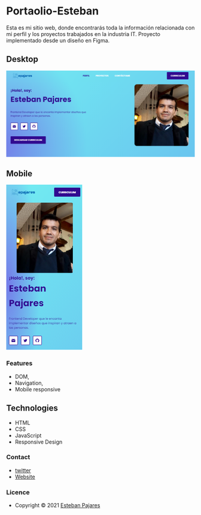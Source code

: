 # Portaolio-Esteban
Esta es mi sitio web, donde encontrarás toda la información relacionada con mi perfil y los proyectos trabajados en la industria IT. Proyecto implementado desde un diseño en Figma.

## Desktop

![Portafolio-Esteban on desktop](./images/desktop.png)

## Mobile

![Portafolio-Esteban on mobile](./images/mobile.png)

### Features

- DOM,
- Navigation,
- Mobile responsive

## Technologies

- HTML
- CSS
- JavaScript
- Responsive Design

### Contact

- [twitter](https://twitter.com/Esteban_Pajares)
- [Website](https://github.com/EstebanPajares/Portafolio-Esteban.github.io)

### Licence

- Copyright © 2021 [Esteban Pajares](https://github.com/EstebanPajares)
